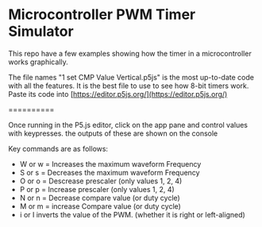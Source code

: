 # Microcontroller PWM Timer Simulator

This repo have a few examples showing how the timer in a microcontroller works graphically.

The file names "1 set CMP Value Vertical.p5js" is the most up-to-date code with all the features. It is the best file to use to see how 8-bit timers work. Paste its code into [https://editor.p5js.org/](https://editor.p5js.org/)

==========

Once running in the P5.js editor, click on the app pane and control values with keypresses. the outputs of these are shown on the console

Key commands are as follows:
- W or w = Increases the maximum waveform Frequency
- S or s = Decreases the maximum waveform Frequency
- O or o = Descrease prescaler (only values 1, 2, 4)
- P or p = Increase prescaler (only values 1, 2, 4)
- N or n = Decrease compare value (or duty cycle)
- M or m = increase Compare value (or duty cycle)
- i or I inverts the value of the PWM. (whether it is right or left-aligned)

